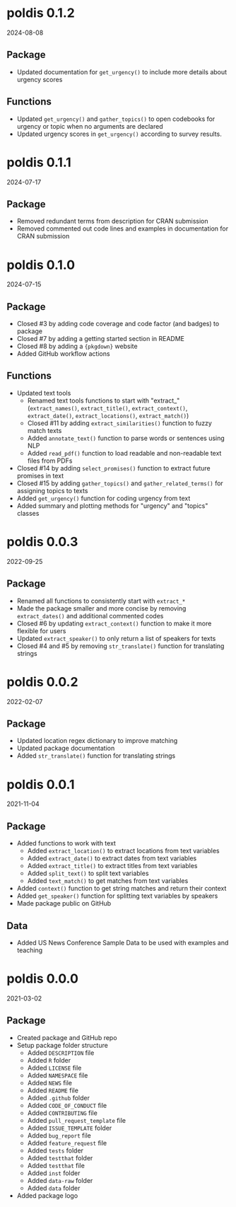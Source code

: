# poldis 0.1.2

2024-08-08

## Package

- Updated documentation for `get_urgency()` to include more details about urgency scores

## Functions

- Updated `get_urgency()` and `gather_topics()` to open codebooks for urgency or topic when no arguments are declared
- Updated urgency scores in `get_urgency()` according to survey results. 

# poldis 0.1.1

2024-07-17

## Package

- Removed redundant terms from description for CRAN submission
- Removed commented out code lines and examples in documentation for CRAN submission

# poldis 0.1.0

2024-07-15

## Package

- Closed #3 by adding code coverage and code factor (and badges) to package
- Closed #7 by adding a getting started section in README
- Closed #8 by adding a `{pkgdown}` website
- Added GitHub workflow actions

## Functions

- Updated text tools
  - Renamed text tools functions to start with "extract_" (`extract_names()`, `extract_title()`, `extract_context()`, `extract_date()`, `extract_locations()`, `extract_match()`)
  - Closed #11 by adding `extract_similarities()` function to fuzzy match texts
  - Added `annotate_text()` function to parse words or sentences using NLP
  - Added `read_pdf()` function to load readable and non-readable text files from PDFs
- Closed #14 by adding `select_promises()` function to extract future promises in text  
- Closed #15 by adding `gather_topics()` and `gather_related_terms()` for assigning topics to texts
- Added `get_urgency()` function for coding urgency from text
- Added summary and plotting methods for "urgency" and "topics" classes

# poldis 0.0.3

2022-09-25

## Package

* Renamed all functions to consistently start with `extract_*`
* Made the package smaller and more concise by removing `extract_dates()` and additional commented codes
* Closed #6 by updating `extract_context()` function to make it more flexible for users
* Updated `extract_speaker()` to only return a list of speakers for texts
* Closed #4 and #5 by removing `str_translate()` function for translating strings

# poldis 0.0.2

2022-02-07

## Package

* Updated location regex dictionary to improve matching
* Updated package documentation
* Added `str_translate()` function for translating strings

# poldis 0.0.1

2021-11-04

## Package

* Added functions to work with text
  * Added `extract_location()` to extract locations from text variables
  * Added `extract_date()` to extract dates from text variables
  * Added `extract_title()` to extract titles from text variables
  * Added `split_text()` to split text variables
  * Added `text_match()` to get matches from text variables
* Added `context()` function to get string matches and return their context
* Added `get_speaker()` function for splitting text variables by speakers
* Made package public on GitHub

## Data

* Added US News Conference Sample Data to be used with examples and teaching

# poldis 0.0.0

2021-03-02

## Package

* Created package and GitHub repo
* Setup package folder structure
  * Added `DESCRIPTION` file
  * Added `R` folder
  * Added `LICENSE` file
  * Added `NAMESPACE` file
  * Added `NEWS` file
  * Added `README` file
  * Added `.github` folder
  * Added `CODE_OF_CONDUCT` file
  * Added `CONTRIBUTING` file
  * Added `pull_request_template` file
  * Added `ISSUE_TEMPLATE` folder
  * Added `bug_report` file
  * Added `feature_request` file
  * Added `tests` folder
  * Added `testthat` folder
  * Added `testthat` file
  * Added `inst` folder
  * Added `data-raw` folder
  * Added `data` folder
* Added package logo
